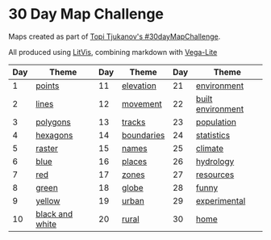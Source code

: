 # 30 Day Map Challenge

Maps created as part of [Topi Tjukanov's #30dayMapChallenge](https://twitter.com/tjukanov/status/1187713840550744066).

All produced using [LitVis](https://github.com/gicentre/litvis), combining markdown with [Vega-Lite](https://vega.github.io/vega-lite)

| Day | Theme                     | Day | Theme                | Day | Theme                       |
| --- | ------------------------- | --- | -------------------- | --- | --------------------------- |
| 1   | [points](d01Points.md)    | 11  | [elevation](d11.md)  | 21  | [environment](d21.md)       |
| 2   | [lines](d02.md)           | 12  | [movement](d12.md)   | 22  | [built environment](d22.md) |
| 3   | [polygons](d03.md)        | 13  | [tracks](d13.md)     | 23  | [population](d23.md)        |
| 4   | [hexagons](d04.md)        | 14  | [boundaries](d14.md) | 24  | [statistics](d24.md)        |
| 5   | [raster](d05.md)          | 15  | [names](d15.md)      | 25  | [climate](d25.md)           |
| 6   | [blue](d06.md)            | 16  | [places](d16.md)     | 26  | [hydrology](d26.md)         |
| 7   | [red](d07.md)             | 17  | [zones](d17.md)      | 27  | [resources](d27.md)         |
| 8   | [green](d08.md)           | 18  | [globe](d18.md)      | 28  | [funny](d28.md)             |
| 9   | [yellow](d09.md)          | 19  | [urban](d19.md)      | 29  | [experimental](d29.md)      |
| 10  | [black and white](d10.md) | 20  | [rural](d20.md)      | 30  | [home](d30.md)              |
